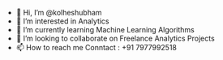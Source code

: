 - 👋 Hi, I’m @kolheshubham
- 👀 I’m interested in Analytics
- 🌱 I’m currently learning Machine Learning Algorithms
- 💞️ I’m looking to collaborate on Freelance Analytics Projects
- 📫 How to reach me Conntact : +91 7977992518

<!---
kolheshubham/kolheshubham is a ✨ special ✨ repository because its `README.md` (this file) appears on your GitHub profile.
You can click the Preview link to take a look at your changes.
--->
